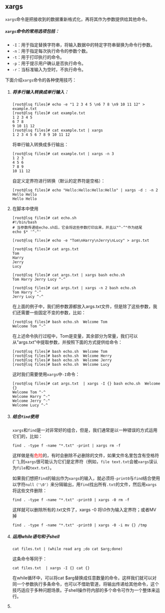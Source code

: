 ## xargs

`xargs`命令是把接收到的数据重新格式化，再将其作为参数提供给其他命令。

##### `xargs`命令的常用选项包括：

- `-I`：用于指定替换字符串，将输入数据中的特定字符串替换为命令行参数。
- `-n`：用于指定每次执行命令的参数个数。
- `-t`：用于打印执行的命令。
- `-p`：用于提示用户确认是否执行命令。
- `-r`：当标准输入为空时，不执行命令。



下面介绍`xargs`命令的各种使用技巧：

1. ##### 将多行输入转换成单行输入：

   ```shell
   [root@lsq files]# echo -e "1 2 3 4 5 \n6 7 8 \n9 10 11 12" > example.txt
   [root@lsq files]# cat example.txt
   1 2 3 4 5 
   6 7 8 
   9 10 11 12
   [root@lsq files]# cat example.txt | xargs
   1 2 3 4 5 6 7 8 9 10 11 12
   ```

   将单行输入转换成多行输出：

   ```shell
   [root@lsq files]# cat example.txt | xargs -n 3
   1 2 3
   4 5 6
   7 8 9
   10 11 12
   ```

   自定义定界符进行转换（默认的定界符是空格）：

   ```shell
   [root@lsq files]# echo "Hello:Hello:Hello:Hello" | xargs -d : -n 2
   Hello Hello
   Hello Hello
   ```

   

2. 在脚本中使用

   ```shell
   [root@lsq files]# cat echo.sh
   #!/bin/bash
   # 当参数传递给echo.sh后，它会将这些参数打印出来，并且以"^-^"作为结尾
   echo $* '^-^'
   
   [root@lsq files]# echo -e "Tom\nHarry\nJerry\nLucy" > args.txt
   
   [root@lsq files]# cat args.txt 
   Tom
   Harry
   Jerry
   Lucy
   
   [root@lsq files]# cat args.txt | xargs bash echo.sh
   Tom Harry Jerry Lucy ^-^
   
   [root@lsq files]# cat args.txt | xargs -n 2 bash echo.sh
   Tom Harry ^-^
   Jerry Lucy ^-^
   ```

   

   在上面的例子中，我们把参数源都放入args.txt文件，但是除了这些参数，我们还需要一些固定不变的参数，比如：

   ```shell
   [root@lsq files]# bash echo.sh  Welcome Tom
   Welcome Tom ^-^
   ```

   在上述命令执行过程中，Tom是变量，其余部分为常量，我们可以从"args.txt"中提取参数，并按照下面的方式提供给命令：

   ```shell
   [root@lsq files]# bash echo.sh  Welcome Tom
   [root@lsq files]# bash echo.sh  Welcome Herry
   [root@lsq files]# bash echo.sh  Welcome Jerry
   [root@lsq files]# bash echo.sh  Welcome Lucy
   ```

   这时我们需要使用`xargs`中`-I`命令：

   ```shell
   [root@lsq files]# cat args.txt  | xargs -I {} bash echo.sh  Welcome {}
   Welcome Tom ^-^
   Welcome Harry ^-^
   Welcome Jerry ^-^
   Welcome Lucy ^-^
   ```

   

3. ##### 结合`find`使用

   `xargs`和`find`是一对非常好的组合，但是，我们通常是以一种错误的方式运用它们的，比如：

   ```shell
   find . -type f -name "*.txt" -print | xargs rm -f
   ```

   这样做是有<font color='red'>危险</font>的，有时会删除不必删除的文件，如果文件名里包含有空格符(' '),则`xargs`很可能认为它们是定界符（例如，`file text.txt`会被`xargs`误认为`file`和`text.txt`）。

   如果我们想把`find`的输出作为`xargs`的输入，就必须将`-print0`与`find`结合使用以字符`null（'\0'）`来分隔输出，用`find`找出所有`.txt`的文件，然后用`xargs`将这些文件删除：

   ```shell
   find . -type f -name "*.txt" -print0 | xargs -0 rm -f
   ```

   这样就可以删除所有的.txt文件了，xargs -0 将\0作为输入定界符；或者MV掉

   ```shell
   find . -type f -name "*.txt" -print0 | xargs -0 -i mv {} /tmp
   ```

   

4. ##### 运用while语句和子shell

   ```shell
   cat files.txt | (while read arg ;do cat $arg;done)
   ```

   这条命令等同于：

   ```shell
   cat files.txt  | xargs -I {} cat {}
   ```

   在while循环中，可以将cat $arg替换成任意数量的命令，这样我们就可以对同一个参数执行多条命令，也可以不借助管道，将输出传递给其他命令，这个技巧适应于多种问题场景。子shell操作符内部的多个命令可作为一个整体来运行。

5. 